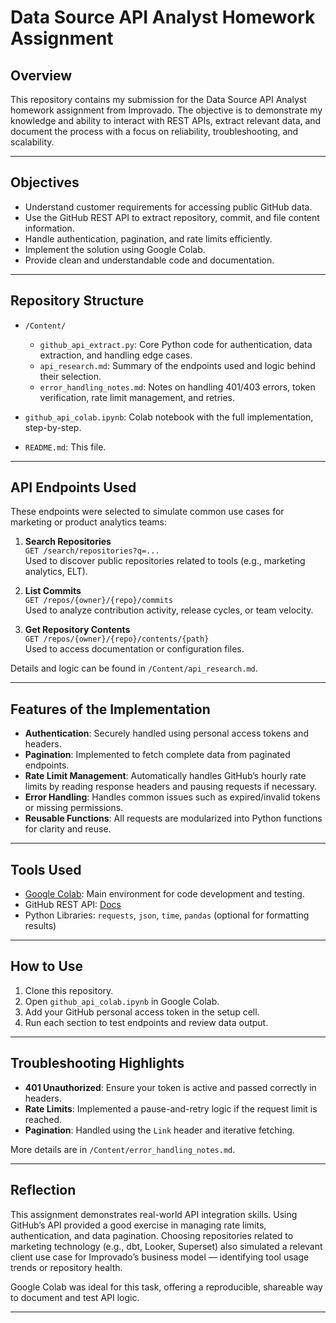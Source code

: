 # Data Source API Analyst Homework Assignment

## Overview

This repository contains my submission for the Data Source API Analyst homework assignment from Improvado. The objective is to demonstrate my knowledge and ability to interact with REST APIs, extract relevant data, and document the process with a focus on reliability, troubleshooting, and scalability.

---

## Objectives

- Understand customer requirements for accessing public GitHub data.
- Use the GitHub REST API to extract repository, commit, and file content information.
- Handle authentication, pagination, and rate limits efficiently.
- Implement the solution using Google Colab.
- Provide clean and understandable code and documentation.

---

## Repository Structure

- `/Content/`
  - `github_api_extract.py`: Core Python code for authentication, data extraction, and handling edge cases.
  - `api_research.md`: Summary of the endpoints used and logic behind their selection.
  - `error_handling_notes.md`: Notes on handling 401/403 errors, token verification, rate limit management, and retries.

- `github_api_colab.ipynb`: Colab notebook with the full implementation, step-by-step.
- `README.md`: This file.

---

## API Endpoints Used

These endpoints were selected to simulate common use cases for marketing or product analytics teams:

1. **Search Repositories**  
   `GET /search/repositories?q=...`  
   Used to discover public repositories related to tools (e.g., marketing analytics, ELT).

2. **List Commits**  
   `GET /repos/{owner}/{repo}/commits`  
   Used to analyze contribution activity, release cycles, or team velocity.

3. **Get Repository Contents**  
   `GET /repos/{owner}/{repo}/contents/{path}`  
   Used to access documentation or configuration files.

Details and logic can be found in `/Content/api_research.md`.

---

## Features of the Implementation

- **Authentication**: Securely handled using personal access tokens and headers.
- **Pagination**: Implemented to fetch complete data from paginated endpoints.
- **Rate Limit Management**: Automatically handles GitHub’s hourly rate limits by reading response headers and pausing requests if necessary.
- **Error Handling**: Handles common issues such as expired/invalid tokens or missing permissions.
- **Reusable Functions**: All requests are modularized into Python functions for clarity and reuse.

---

## Tools Used

- [Google Colab](https://colab.research.google.com/): Main environment for code development and testing.
- GitHub REST API: [Docs](https://docs.github.com/en/rest)
- Python Libraries: `requests`, `json`, `time`, `pandas` (optional for formatting results)

---

## How to Use

1. Clone this repository.
2. Open `github_api_colab.ipynb` in Google Colab.
3. Add your GitHub personal access token in the setup cell.
4. Run each section to test endpoints and review data output.

---

## Troubleshooting Highlights

- **401 Unauthorized**: Ensure your token is active and passed correctly in headers.
- **Rate Limits**: Implemented a pause-and-retry logic if the request limit is reached.
- **Pagination**: Handled using the `Link` header and iterative fetching.

More details are in `/Content/error_handling_notes.md`.

---

## Reflection

This assignment demonstrates real-world API integration skills. Using GitHub’s API provided a good exercise in managing rate limits, authentication, and data pagination. Choosing repositories related to marketing technology (e.g., dbt, Looker, Superset) also simulated a relevant client use case for Improvado’s business model — identifying tool usage trends or repository health.

Google Colab was ideal for this task, offering a reproducible, shareable way to document and test API logic.

---


